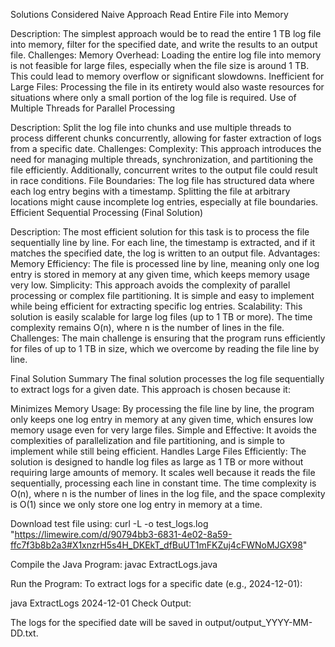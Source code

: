Solutions Considered
Naive Approach Read Entire File into Memory

Description: The simplest approach would be to read the entire 1 TB log file into memory, filter for the specified date, and write the results to an output file.
Challenges:
Memory Overhead: Loading the entire log file into memory is not feasible for large files, especially when the file size is around 1 TB. This could lead to memory overflow or significant slowdowns.
Inefficient for Large Files: Processing the file in its entirety would also waste resources for situations where only a small portion of the log file is required.
Use of Multiple Threads for Parallel Processing

Description: Split the log file into chunks and use multiple threads to process different chunks concurrently, allowing for faster extraction of logs from a specific date.
Challenges:
Complexity: This approach introduces the need for managing multiple threads, synchronization, and partitioning the file efficiently. Additionally, concurrent writes to the output file could result in race conditions.
File Boundaries: The log file has structured data where each log entry begins with a timestamp. Splitting the file at arbitrary locations might cause incomplete log entries, especially at file boundaries.
Efficient Sequential Processing (Final Solution)

Description: The most efficient solution for this task is to process the file sequentially line by line. For each line, the timestamp is extracted, and if it matches the specified date, the log is written to an output file.
Advantages:
Memory Efficiency: The file is processed line by line, meaning only one log entry is stored in memory at any given time, which keeps memory usage very low.
Simplicity: This approach avoids the complexity of parallel processing or complex file partitioning. It is simple and easy to implement while being efficient for extracting specific log entries.
Scalability: This solution is easily scalable for large log files (up to 1 TB or more). The time complexity remains O(n), where n is the number of lines in the file.
Challenges: The main challenge is ensuring that the program runs efficiently for files of up to 1 TB in size, which we overcome by reading the file line by line.

Final Solution Summary
The final solution processes the log file sequentially to extract logs for a given date. This approach is chosen because it:

Minimizes Memory Usage: By processing the file line by line, the program only keeps one log entry in memory at any given time, which ensures low memory usage even for very large files.
Simple and Effective: It avoids the complexities of parallelization and file partitioning, and is simple to implement while still being efficient.
Handles Large Files Efficiently: The solution is designed to handle log files as large as 1 TB or more without requiring large amounts of memory. It scales well because it reads the file sequentially, processing each line in constant time.
The time complexity is O(n), where n is the number of lines in the log file, and the space complexity is O(1) since we only store one log entry in memory at a time.

Download test file using:
curl -L -o test_logs.log "https://limewire.com/d/90794bb3-6831-4e02-8a59-ffc7f3b8b2a3#X1xnzrH5s4H_DKEkT_dfBuUT1mFKZuj4cFWNoMJGX98"

Compile the Java Program:
javac ExtractLogs.java

Run the Program:
To extract logs for a specific date (e.g., 2024-12-01):

java ExtractLogs 2024-12-01
Check Output:

The logs for the specified date will be saved in output/output_YYYY-MM-DD.txt.

